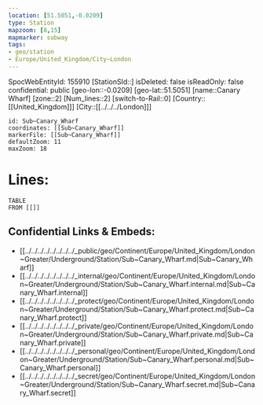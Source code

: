 ```yaml
---
location: [51.5051,-0.0209]
type: Station 
mapzoom: [8,15] 
mapmarker: subway 
tags:
- geo/station
- Europe/United_Kingdom/City~London
---
```

SpocWebEntityId: 155910
[StationSId::]
isDeleted: false
isReadOnly: false
confidential: public
[geo-lon::-0.0209]
[geo-lat::51.5051]
[name::Canary Wharf]
[zone::2]
[Num_lines::2]
[switch-to-Rail::0]
[Country::[[United_Kingdom]]]
[City::[[../../../London]]]


```leaflet
id: Sub~Canary_Wharf
coordinates: [[Sub~Canary_Wharf]]
markerFile: [[Sub~Canary_Wharf]]
defaultZoom: 11 
maxZoom: 18
```


# Lines: 
```dataview
TABLE 
FROM [[]]
```

## Confidential Links & Embeds: 
- [[../../../../../../../../_public/geo/Continent/Europe/United_Kingdom/London~Greater/Underground/Station/Sub~Canary_Wharf.md|Sub~Canary_Wharf]] 
- [[../../../../../../../../_internal/geo/Continent/Europe/United_Kingdom/London~Greater/Underground/Station/Sub~Canary_Wharf.internal.md|Sub~Canary_Wharf.internal]] 
- [[../../../../../../../../_protect/geo/Continent/Europe/United_Kingdom/London~Greater/Underground/Station/Sub~Canary_Wharf.protect.md|Sub~Canary_Wharf.protect]] 
- [[../../../../../../../../_private/geo/Continent/Europe/United_Kingdom/London~Greater/Underground/Station/Sub~Canary_Wharf.private.md|Sub~Canary_Wharf.private]] 
- [[../../../../../../../../_personal/geo/Continent/Europe/United_Kingdom/London~Greater/Underground/Station/Sub~Canary_Wharf.personal.md|Sub~Canary_Wharf.personal]] 
- [[../../../../../../../../_secret/geo/Continent/Europe/United_Kingdom/London~Greater/Underground/Station/Sub~Canary_Wharf.secret.md|Sub~Canary_Wharf.secret]] 
